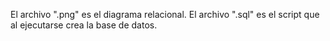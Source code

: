El archivo ".png" es el diagrama relacional.
El archivo ".sql" es el script que al ejecutarse crea la base de datos.